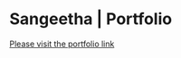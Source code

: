 # Sangeetha | Portfolio

[Please visit the portfolio link ](https://reachme1212.github.io/Portfolio/)